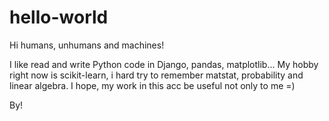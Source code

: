 # hello-world

Hi humans, unhumans and machines!

I like read and write Python code in Django, pandas, matplotlib... 
My hobby right now is scikit-learn, i hard try to remember matstat, probability and linear algebra.
I hope, my work in this acc be useful not only to me =)

By!

